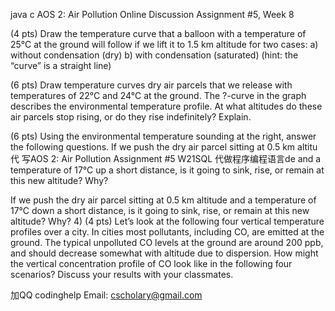 java c AOS 2: Air Pollution Online Discussion Assignment #5, Week 8

(4 pts) Draw the temperature curve that a balloon with a temperature of 25°C at the ground will follow if we lift it to 1.5 km altitude for two cases: a) without condensation (dry) b) with condensation (saturated) (hint: the “curve” is a straight line)

(6 pts) Draw temperature curves dry air parcels that we release with temperatures of 22°C and 24°C at the ground. The ?-curve in the graph describes the environmental temperature profile. At what altitudes do these air parcels stop rising, or do they rise indefinitely? Explain.

(6 pts) Using the environmental temperature sounding at the right, answer the following questions. If we push the dry air parcel sitting at 0.5 km altitu代 写AOS 2: Air Pollution Assignment #5 W21SQL 代做程序编程语言de and a temperature of 17°C up a short distance, is it going to sink, rise, or remain at this new altitude? Why?

If we push the dry air parcel sitting at 0.5 km altitude and a temperature of 17°C down a short distance, is it going to sink, rise, or remain at this new altitude? Why? 4) (4 pts) Let’s look at the following four vertical temperature profiles over a city. In cities most pollutants, including CO, are emitted at the ground. The typical unpolluted CO levels at the ground are around 200 ppb, and should decrease somewhat with altitude due to dispersion. How might the vertical concentration profile of CO look like in the following four scenarios? Discuss your results with your classmates.

加QQ codinghelp Email: cscholary@gmail.com
